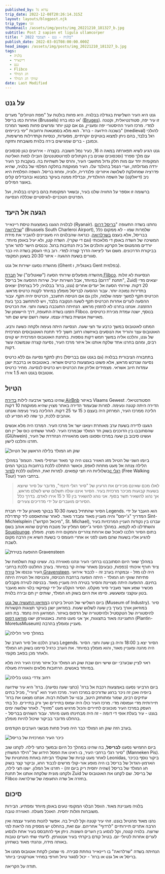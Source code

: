 ```yaml
---
published_by: עדוא גל
trip_date: 2022-12-08T20:26:14.315Z
layout: layouts/blogpost.njk
trip_type: זוגי
thumbnail: /assets/img/posts/img_20221210_181327_b.jpg
subtitle: Post 2 sapien et ligula ullamcorper
title: " בלגיה - גנט - דצמבר 2022"
publish_date: 2022-03-01T08:00:00.000Z
head_image: /assets/img/posts/img_20221210_181327_b.jpg
tags:
  - בלגיה
  - ריינאייר
  - גנט
  - Flibco
  - חג המולד
  - שווקי חג המולד
date: Last Modified
---
```

## על גנט

גנט היא העיר השלישית בגודלה בבלגיה. היא פחות בולטת על "מפת הטיולים" מערים אחרות כמו בריסל (Brussels) או כמו ברוז' ([Bruges](https://en.wikipedia.org/wiki/Bruges)). זו עיר יפה, סטודנטיאלית, וקטנה למדי. מרכז העיר ההיסטורי יפה ומעניין, גם אם קטן יותר ומרשים פחות מאשר המרכז בשכנה הידועה - ברוז'. הוא מלא בסמטאות ורחובות "ימי ביניימים" (medieval) להולכי רגל בלבד, בהם ניתן למצוא בוטיקים יוקרתיים, מסעדות, כנסיות וקתדרלות מרשימות, וכמובן - ברים שמגישים בירה בלגית משובחת וחזקה.

גנט הגיע לשיא תפארתה במאה ה 16, כעיר נמל חשובה. בקצרה - אירועים כגון סכסוכים עם מלך ספרד (וסכסוכים שונים בין הקתולים לפרוטסטנטים) הובילו למות האליטה המקומית יחד עם מות חלק גדול מתושבי העיר, והרס של תשתיות בה. בעקבות כך העיר ירדה מגדולתה, וערי הנמל בהולנד עלו. העיר ממוקמת בחלקה הפלמי של בלגיה, שהיא פדרציה שמחולקת לשלושה איזורים: פלנדריה, ולוניה, ומחוז בריסל. השפה הפלמית היא ניב (דיאלקט) של השפה ההולנדית, ונבדלת ממנה בעיקר במבטא ובהבדלים קלים באוצר המילים.

ברשומה זו אספר על החוויה שלנו בעיר, ובשאר המקומות בהם ביקרנו בבלגיה, ועל הפרטים הטכניים-לוגיסטיים שכללה הנסיעה.

## הגעה אל היעד

לבלגיה הגענו באמצעות טיסת ריינאייר (Ryanair). נחתנו בשדה התעופה "[בריסל דרום שרלרואה](https://www.brussels-charleroi-airport.com/en)" (Brussels South Charleroi Airport), שלמרות שמו - לא ממקום כלל בבריסל, אלא בעצם [בשרלרואה](https://goo.gl/maps/j8SATLfSgNqAL9hM9). כנראה שהבלגים היו מעוניינים להגביר את מידת המשיכה של השדה באופן די מלאכותי (וגם די שקרי). השדה קטן, ולא יעיל באופן מיוחד. יורדים מהמטוס אל הקרקע והולכים אל בית הנתיבות ברגל. נכנסים הישר לתור ארוך בביקורת הדרכונים. משם ועד ליציאה הדרך קצרה למדי. רוב בתי העסק בשדה היו כבר סגורים בשעת ההגעה - איזור 20:30 בשעון המקומי.

מהשדה נסענו ישירות אל גנט (Ghent באנגלית, ו Gent בפלמית).

מהשדה מופעלים שירותי הסעה ("שאטלים") של [חברת Flibco](https://www.flibco.com/en/timetable). הנסיעות לא זולות במיוחד, אבל השירות יעיל. שירות ההסעה אל בריסל (תחנת "דרום", Zuid) יוצאים מדי 20 דקות. שירותי הסעה אל יעדים אחרים (גנט, ברוז' בבלגיה; ליל בצרפת) יוצאים בתדירות נמוכה יותר. עבור ההסעה לבריסל מומלץ במיוחד לקנות כרטיס מראש. הכרטיס תקף למשך יממה שלמה, ולכן גם אם הטיסה תתעכב, הכרטיס יהיה תקף. עבור ההסעה לערים אחרות הכרטיס תקף לשעה הנקובה בלבד, ויש להתחשב בכך בעת ההזמנה. אנחנו בחרנו לא להזמין מראש. הנחיתה התעכבה בשעה וחצי. את הכרטיס הזמנו בשדה התעופה, דרך היישומון של Flibco. בנוסף, ישנה עמדת מכירת כרטיסים מאויישת אנושית בשדה עצמו. עושה רושם שיש שם תור.

המתנו לאוטובוס במשך כרבע עד חצי שעה. הנסיעה היתה נעימה ולקחה כשעה ורבע. האוטובוס עצר והוריד את הנוסעים באיזשהו רחוב חשוך ליד תחנת האוטובוסים המרכזית של גנט, והלכנו אליה במשך חמש דקות נוספות. בתחנת האוטובוס המרכזית יש קווים רבים, ומהם בחרנו אחד שלקח אותנו אל איזור מרכז העיר, נסיעה קצרה שנמשכה עשר דקות.

בתחבורה הציבורית בבלגיה (גם בגנט וגם בבריסל) ניתן לתקף נסיעה גם ללא כרטיס נסיעה שנרכש מראש, אלא פשוט באמצעות כרטיס אשראי. באוטובוס או ברכבת ישנן עמדות חיוב אשראי. מצמידים אליהן את הכרטיס ויש כרטיס לנסיעה. מחיר כרטיס אוטובוס בגנט הוא 1.5 אירו.

## הטיול

שהינו במשך ארבעה לילות [בדירת AirBnb](https://www.airbnb.com/rooms/694590175051349421) באיזור Vlaams Gewest הסטודנטיאלי. הדירה היתה קטנה ונעימה. למרות שבעמוד הדירה באתר מצוין שהיא ממוקמת 10 דקות הליכה ממרכז העיר, המרחק היה בעצם כ 15 עד 25 דקות. ההליכה בעיר נעימה ואנחנו אוהבים ללכת, כך שזה לא הפריע לנו.

הגענו לדירה בשעת ערב מאוחרת ויצאנו ישר אל מרכז העיר. המרכז היה מלא אנשים שהסתובבו בין הדוכנים בשוק חד המולד שבמרכז העיר. לאחר ששתינו כוס של יין חם (Glühwein) ועשינו סיבוב בן שעה במרכז וספגנו מעט מהאווירה הנהדרת של העיר, חזרנו והלכנו לישון.

![שוק חג המולד בלילה הראשון של הטיול](/assets/img/posts/img_20221208_232414_b.jpg "שוק חג המולד בלילה הראשון של הטיול")

ביומו השני של הטיול מזג האוויר בגנט היה קר מאוד וערפילי מאוד. הטמפ' במהלך הלילה צנחה אל מעט מתחת לאפס, וכאשר התחלנו ללכת ברחובות בבוקר המים בשלוליות היו חצי קפואים. למרות זאת, החלטנו ללכת [לסיורc רגלי](https://www.legendstours.be/en/ghent/) (Free Walking Tour) ברחבי העיר. 

> לאלו מכם שאינם מכירים את הרעיון של "סיור רגלי חינמי", מדובר על סיור שיוצא בשעות קבועות מכיכר מרכזית בעיר. הסיור איננו עולה תשלום שיש לשלם מראש, אך נהוג להשאיר תשר בסוף. אני נוהג להשאיר בין 10 ל 15 אירו לאדם. בדרך כלל הסיורים מועברים על ידי מדריכים צעירים. 

הסיור שהתחיל בשעה 10:30 בבוקר מאורגן על ידי חברת Legends. הוא הועבר על ידי המדריך "ג'יימס" והיה מעניין מאוד ומבדר מאוד. לאחר שהתאספנו ליד קתדרלת Sint-Michielsplein ("מיכאל הקדוש", St. Michael), עברנו בין נקודות העניין המרכזיות בעיר והשתדלנו לא לקפוא. במהלך הסיור ג'יימס המליץ על מטבח מרקים שהוא אוהב בשם [Souplounge](https://goo.gl/maps/FpWLLwJhVpbkAAkQ9). בתום הסיור הלכנו לאכול שם ארוחת צהריים והמקום היה מצוין. מומלץ להגיע אליו בשעות שהם מעט לפני או אחרי העומס כי בשעת השיא אין הרבה מקום לשבת.

![ההופעה בטירת Gravensteen](/assets/img/posts/img_20221209_201744_b.jpg "ההופעה בטירת Gravensteen")

במהלך שאר היום הסתובבנו ברחבי העיר ונהנו מאווירה בה. עשינו קצת השלמות של ציוד חורף איכותי (כפפות, כובעים) מאחר שהיה קר במיוחד. בערב החלטנו ללכת ברחבי העיר ונכנסו אל [טירת Gravensteen](https://en.wikipedia.org/wiki/Gravensteen). היה לנו מזל - ובמקרה בערב זה - לכבוד אירועי פתיחת שווקי חג המולד - היתה הופעה ברחבת הכניסה, והכניסה אל הטירה היתה בחינם. ההופעה היתה מצויינת והסיור בטירה היה מעניין מאוד. בכניסה לטירה מקבלים מכשיר שמע אשר מעביר סיור מוקלט. הסיור הוקלט על ידי קומיקאי בלגי והוא מועבר בטון עוקצני ומשעשע. סיימו את היום בשוק חג המולד, שותים יין חם ובירה בלגית.

ביום השלישי של הטיול ביקרנו ב[מוזיאון התעשיה של גנט](https://visit.gent.be/en/see-do/museum-industry) (Museum of Industry). סיור במוזיאון אורך בערך בין שעה לשלוש שעות. במוזיאון ישנן בעיקר תצוגות הקשורות להיסטוריה של הטקסטיל ולהיסטוריה של הדפוס באיזור. המוזיאון היה נחמד. בת הזוג התעניינה מאוד בתצוגות, אך אני מעט פחות. באנטוורפן ישנו [מוזיאון דפוס](https://museumplantinmoretus.be/en) (Plantin-MoretusMuseum) מעניין ומומלץ בהרבה.

![במהלך סיור הלילה](/assets/img/posts/p1020540_b.jpg "במהלך סיור הלילה")

בערב הלכנו אל סיור הערב של Legends. הסיור יצא ב 18:00 והיה בן שעה וחצי. הסיור היה מהנה ומעניין מאוד, והוא מומלץ במיוחד. את הערב כרגיל סיימנו בשוק חג המולד ולאחר מכן בפאב מקומי.

ראוי לציין שבערבי יום שישי ויום שבת שוק חג המולד וכל איזור מרכז העיר היה מלא במיוחד באנשים. הרחובות מלאים והאווירה מעולה.

![רחוב צדדי בגנט בלילה](/assets/img/posts/img_20221211_195643_b.jpg "רחוב צדדי בגנט בלילה")

ביום הרביעי נסענו באמצעות רכבת אל ברוז' (כחצי שעה נסיעה). ברוז' היא עיר שידועה ביופיה ואכן זה ניכר ברגע שדורכים במרכז העיר. מרכז העיר הוא "ציורי", מכיל בתים עתיקים רבים, שמור ומתוחזק היטב, ובנוי על תעלות רבות. אנחנו מצאנו את ברוז' תיירותית מדי ועמוסה מדי. מרכז העיר כולו היה עמוס בתיירים ואך ורק בתיירים. כל בתי העסק במרכז העיר מוכוונים לתיירים והכול מרגיש מעט "מזויף". לאחר שלושה ימים בגנט - עיר בעלת אופי די דומה - זה היה מבחינתו מעט מיותר. עבור השוהים בבריסל - בהחלט מדובר בביקור שיכול להיות מומלץ.

בערב הזה שוק חג המולד כבר היה פעיל פחות מבשני הערבים הקודמים. 

![כיכר העיר המרכזית של בריסל](/assets/img/posts/img_20221212_145253_b.jpg "כיכר העיר המרכזית של בריסל")

ביום החמישי נסענו **לבריסל**, בה שהינו במהלך כל היום ובמשך כחצי לילה. לקחנו שוב סיור רגלי ברחבי העיר, בו ראינו את הפסל הידוע של "הילד המשתין" (Manneken Pis). לאחר מעט קניות של שוקולד הביתה באחת מהחנויות של Leonidas, ביקור נוסף בכיכר הארמון-הגדול של בריסל בו היה מופע אור-קולי מרשים לכבוד החג, וביקור קצר בשוק חג המולד של בריסל (שהיה יחסית ריק ביום זה) - חזרנו אל המלון. ישנו חצי לילה, ולקחנו מונית שלקחה אותנו אל תחנת Zuid של בריסל. שם לקחנו את האוטובוס של Flibco בחזרה אל שדה התעופה של שרלרואה.

## סיכום

בלגיה מעניינת מאוד. הוופל הבלגי המקומי טעים באופן מיוחד ומפתיע. הבירות משובחות וזולות יחסית. האוכל מעולה. האווירה טובה. 

נהנו מאוד מהטיול בגנט. זוהי עיר קטנה וקל לטייל בה. אפשר להנות מהעיר עצמה ואין הרבה אתרים תיירותיים "לרדוף" אחריהם. עם זאת, בהחלט יש מספיק מה לראות למי שרוצה. בלגיה קטנה, וקל לנסוע בין הערים השונות. ניתן אף להתבסס בעיר אחת ולנסוע לערים אחרות לטיולי יום. בטיול קודם ביקרתי בעיר אנטוורפן. לדעתי שתי הערים טובות באותה מידה, ונהנתי מאוד בשתיהן.

הנחיתה בשדה "שרלרואה" בו ריינאייר נוחתת סבירה. מי שמוכן לקחת אוטובוס ממנו אל בריסל או אל גנט או ברוז' - יכול לסגור טיול חורפי במחיר אטרקטיבי ביותר.

תודה על הקריאה.